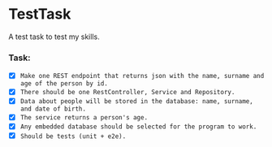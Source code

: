 # TestTask
A test task to test my skills.

### Task:

- [x] `Make one REST endpoint that returns json with the name, surname and age of the person by id.`
- [x] `There should be one RestController, Service and Repository.`
- [x] `Data about people will be stored in the database: name, surname, and date of birth.`
- [x] `The service returns a person's age.`
- [x] `Any embedded database should be selected for the program to work.`
- [x] `Should be tests (unit + e2e).`
